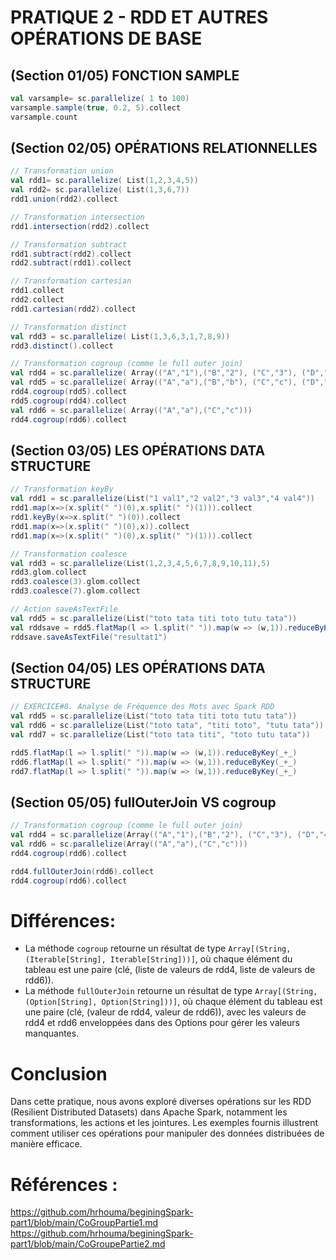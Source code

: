 # PRATIQUE 2 - RDD ET AUTRES OPÉRATIONS DE BASE

## (Section 01/05) FONCTION SAMPLE
```scala
val varsample= sc.parallelize( 1 to 100)
varsample.sample(true, 0.2, 5).collect
varsample.count
```

## (Section 02/05) OPÉRATIONS RELATIONNELLES
```scala
// Transformation union
val rdd1= sc.parallelize( List(1,2,3,4,5))
val rdd2= sc.parallelize( List(1,3,6,7))
rdd1.union(rdd2).collect

// Transformation intersection
rdd1.intersection(rdd2).collect

// Transformation subtract
rdd1.subtract(rdd2).collect
rdd2.subtract(rdd1).collect

// Transformation cartesian
rdd1.collect
rdd2.collect 
rdd1.cartesian(rdd2).collect 

// Transformation distinct
val rdd3 = sc.parallelize( List(1,3,6,3,1,7,8,9))
rdd3.distinct().collect

// Transformation cogroup (comme le full outer join)
val rdd4 = sc.parallelize( Array(("A","1"),("B","2"), ("C","3"), ("D","4") ))
val rdd5 = sc.parallelize( Array(("A","a"),("B","b"), ("C","c"), ("D","d") ))
rdd4.cogroup(rdd5).collect
rdd5.cogroup(rdd4).collect
val rdd6 = sc.parallelize( Array(("A","a"),("C","c")))
rdd4.cogroup(rdd6).collect
```

## (Section 03/05) LES OPÉRATIONS DATA STRUCTURE
```scala
// Transformation keyBy
val rdd1 = sc.parallelize(List("1 val1","2 val2","3 val3","4 val4"))
rdd1.map(x=>(x.split(" ")(0),x.split(" ")(1))).collect
rdd1.keyBy(x=>x.split(" ")(0)).collect
rdd1.map(x=>(x.split(" ")(0),x)).collect
rdd1.map(x=>(x.split(" ")(0),x.split(" ")(1))).collect

// Transformation coalesce
val rdd3 = sc.parallelize(List(1,2,3,4,5,6,7,8,9,10,11),5)
rdd3.glom.collect 
rdd3.coalesce(3).glom.collect  
rdd3.coalesce(7).glom.collect  

// Action saveAsTextFile
val rdd5 = sc.parallelize(List("toto tata titi toto tutu tata"))
val rddsave = rdd5.flatMap(l => l.split(" ")).map(w => (w,1)).reduceByKey(_+_)
rddsave.saveAsTextFile("resultat1")
```

## (Section 04/05) LES OPÉRATIONS DATA STRUCTURE
```scala
// EXERCICE#8. Analyse de Fréquence des Mots avec Spark RDD
val rdd5 = sc.parallelize(List("toto tata titi toto tutu tata"))
val rdd6 = sc.parallelize(List("toto tata", "titi toto", "tutu tata"))
val rdd7 = sc.parallelize(List("toto tata titi", "toto tutu tata"))

rdd5.flatMap(l => l.split(" ")).map(w => (w,1)).reduceByKey(_+_)
rdd6.flatMap(l => l.split(" ")).map(w => (w,1)).reduceByKey(_+_)
rdd7.flatMap(l => l.split(" ")).map(w => (w,1)).reduceByKey(_+_)
```

## (Section 05/05) fullOuterJoin VS cogroup
```scala
// Transformation cogroup (comme le full outer join)
val rdd4 = sc.parallelize(Array(("A","1"),("B","2"), ("C","3"), ("D","4")))
val rdd6 = sc.parallelize(Array(("A","a"),("C","c")))
rdd4.cogroup(rdd6).collect

rdd4.fullOuterJoin(rdd6).collect
rdd4.cogroup(rdd6).collect
```

# Différences:
- La méthode `cogroup` retourne un résultat de type `Array[(String, (Iterable[String], Iterable[String]))]`, où chaque élément du tableau est une paire (clé, (liste de valeurs de rdd4, liste de valeurs de rdd6)).
- La méthode `fullOuterJoin` retourne un résultat de type `Array[(String, (Option[String], Option[String]))]`, où chaque élément du tableau est une paire (clé, (valeur de rdd4, valeur de rdd6)), avec les valeurs de rdd4 et rdd6 enveloppées dans des Options pour gérer les valeurs manquantes.

# Conclusion
Dans cette pratique, nous avons exploré diverses opérations sur les RDD (Resilient Distributed Datasets) dans Apache Spark, notamment les transformations, les actions et les jointures. Les exemples fournis illustrent comment utiliser ces opérations pour manipuler des données distribuées de manière efficace.

# Références :
https://github.com/hrhouma/beginingSpark-part1/blob/main/CoGroupPartie1.md
https://github.com/hrhouma/beginingSpark-part1/blob/main/CoGroupePartie2.md
